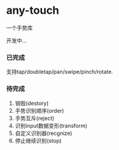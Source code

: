 # any-touch
一个手势库 

开发中...

### 已完成
支持tap/doubletap/pan/swipe/pinch/rotate.

### 待完成
1. 销毁(destory)
2. 手势识别顺序(order)
3. 手势互斥(reject)
4. 识别input数据变形(transform)
5. 自定义识别器(recgnize)
6. 停止继续识别(stop)
